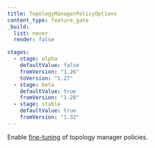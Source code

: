 ```yaml
---
title: TopologyManagerPolicyOptions
content_type: feature_gate
_build:
  list: never
  render: false

stages:
  - stage: alpha
    defaultValue: false
    fromVersion: "1.26"
    toVersion: "1.27"
  - stage: beta
    defaultValue: true
    fromVersion: "1.28"
  - stage: stable
    defaultValue: true
    fromVersion: "1.32"
---
```

Enable [fine-tuning](/docs/tasks/administer-cluster/topology-manager/#topology-manager-policy-options)
of topology manager policies.